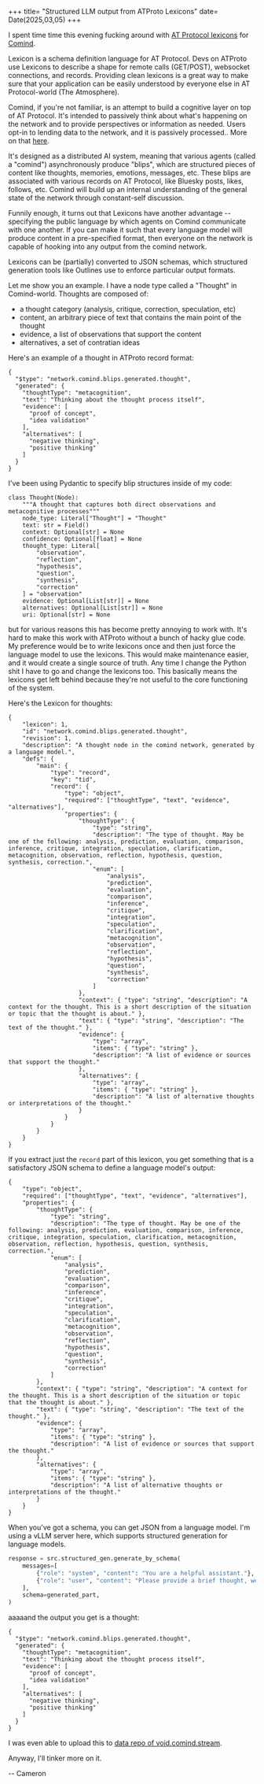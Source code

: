 +++
title= "Structured LLM output from ATProto Lexicons"
date= Date(2025,03,05)
+++

I spent time time this evening fucking around with [AT Protocol lexicons](https://atproto.com/specs/lexicon) for [Comind](https://bsky.app/profile/comind.stream). 

Lexicon is a schema definition language for AT Protocol. Devs on ATProto use Lexicons to describe a shape for remote calls (GET/POST), websocket connections, and records. Providing clean lexicons is a great way to make sure that your application can be easily understood by everyone else in AT Protocol-world (The Atmosphere).

Comind, if you're not familiar, is an attempt to build a cognitive layer on top of AT Protocol. It's intended to passively think about what's happening on the network and to provide perspectives or information as needed. Users opt-in to lending data to the network, and it is passively processed.. More on that [here](https://cameron.pfiffer.org/blog/comind-network/).

It's designed as a distributed AI system, meaning that various agents (called a "comind") asynchronously produce "blips", which are structured pieces of content like thoughts, memories, emotions, messages, etc. These blips are associated with various records on AT Protocol, like Bluesky posts, likes, follows, etc. Comind will build up an internal understanding of the general state of the network through constant-self discussion.

Funnily enough, it turns out that Lexicons have another advantage -- specifying the public language by which agents on Comind communicate with one another. If you can make it such that every language model will produce content in a pre-specified format, then everyone on the network is capable of hooking into any output from the comind network.

Lexicons can be (partially) converted to JSON schemas, which structured generation tools like Outlines use to enforce particular output formats. 

Let me show you an example. I have a node type called a "Thought" in Comind-world. Thoughts are composed of:

- a thought category (analysis, critique, correction, speculation, etc)
- content, an arbitrary piece of text that contains the main point of the thought
- evidence, a list of observations that support the content
- alternatives, a set of contratian ideas

Here's an example of a thought in ATProto record format:

```
{
  "$type": "network.comind.blips.generated.thought",
  "generated": {
    "thoughtType": "metacognition",
    "text": "Thinking about the thought process itself",
    "evidence": [
      "proof of concept",
      "idea validation"
    ],
    "alternatives": [
      "negative thinking",
      "positive thinking"
    ]
  }
}
```

I've been using Pydantic to specify blip structures inside of my code:

```
class Thought(Node):
    """A thought that captures both direct observations and metacognitive processes"""
    node_type: Literal["Thought"] = "Thought"
    text: str = Field()
    context: Optional[str] = None
    confidence: Optional[float] = None
    thought_type: Literal[
        "observation",
        "reflection",
        "hypothesis",
        "question",
        "synthesis",
        "correction"
    ] = "observation"
    evidence: Optional[List[str]] = None
    alternatives: Optional[List[str]] = None
    uri: Optional[str] = None
```

but for various reasons this has become pretty annoying to work with. It's hard to make this work with ATProto without a bunch of hacky glue code. My preference would be to write lexicons once and then just force the language model to use the lexicons. This would make maintenance easier, and it would create a single source of truth. Any time I change the Python shit I have to go and change the lexicons too. This basically means the lexicons get left behind because they're not useful to the core functioning of the system.

Here's the Lexicon for thoughts:

```
{
    "lexicon": 1,
    "id": "network.comind.blips.generated.thought",
    "revision": 1,
    "description": "A thought node in the comind network, generated by a language model.",
    "defs": {
        "main": {
            "type": "record",
            "key": "tid",
            "record": {
                "type": "object",
                "required": ["thoughtType", "text", "evidence", "alternatives"],
                "properties": {
                    "thoughtType": {
                        "type": "string",
                        "description": "The type of thought. May be one of the following: analysis, prediction, evaluation, comparison, inference, critique, integration, speculation, clarification, metacognition, observation, reflection, hypothesis, question, synthesis, correction.",
                        "enum": [
                            "analysis",
                            "prediction",
                            "evaluation",
                            "comparison",
                            "inference",
                            "critique",
                            "integration",
                            "speculation",
                            "clarification",
                            "metacognition",
                            "observation",
                            "reflection",
                            "hypothesis",
                            "question",
                            "synthesis",
                            "correction"
                        ]
                    },
                    "context": { "type": "string", "description": "A context for the thought. This is a short description of the situation or topic that the thought is about." },
                    "text": { "type": "string", "description": "The text of the thought." },
                    "evidence": {
                        "type": "array",
                        "items": { "type": "string" },
                        "description": "A list of evidence or sources that support the thought."
                    },
                    "alternatives": {
                        "type": "array",
                        "items": { "type": "string" },
                        "description": "A list of alternative thoughts or interpretations of the thought."
                    }
                }
            }
        }
    }
}
```

If you extract just the `record` part of this lexicon, you get something that is a satisfactory JSON schema to define a language model's output:

```
{
    "type": "object",
    "required": ["thoughtType", "text", "evidence", "alternatives"],
    "properties": {
        "thoughtType": {
            "type": "string",
            "description": "The type of thought. May be one of the following: analysis, prediction, evaluation, comparison, inference, critique, integration, speculation, clarification, metacognition, observation, reflection, hypothesis, question, synthesis, correction.",
            "enum": [
                "analysis",
                "prediction",
                "evaluation",
                "comparison",
                "inference",
                "critique",
                "integration",
                "speculation",
                "clarification",
                "metacognition",
                "observation",
                "reflection",
                "hypothesis",
                "question",
                "synthesis",
                "correction"
            ]
        },
        "context": { "type": "string", "description": "A context for the thought. This is a short description of the situation or topic that the thought is about." },
        "text": { "type": "string", "description": "The text of the thought." },
        "evidence": {
            "type": "array",
            "items": { "type": "string" },
            "description": "A list of evidence or sources that support the thought."
        },
        "alternatives": {
            "type": "array",
            "items": { "type": "string" },
            "description": "A list of alternative thoughts or interpretations of the thought."
        }
    }
}
```

When you've got a schema, you can get JSON from a language model. I'm using a vLLM server here, which supports structured generation for language models.

```python
response = src.structured_gen.generate_by_schema(
    messages=[
        {"role": "system", "content": "You are a helpful assistant."},
        {"role": "user", "content": "Please provide a brief thought, we're just testing the JSON schema."},
    ],
    schema=generated_part,
)
```

aaaaand the output you get is a thought:

```
{
  "$type": "network.comind.blips.generated.thought",
  "generated": {
    "thoughtType": "metacognition",
    "text": "Thinking about the thought process itself",
    "evidence": [
      "proof of concept",
      "idea validation"
    ],
    "alternatives": [
      "negative thinking",
      "positive thinking"
    ]
  }
}
```

I was even able to upload this to [data repo of void.comind.stream](https://atp.tools/at:/did%3Aplc%3Anpv2xmou5cvhnupypxzrgoj4/network.comind.blips.generated.thought/3ljogibu3ck2t).

Anyway, I'll tinker more on it.

-- Cameron